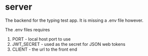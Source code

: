 # server

The backend for the typing test app. It is missing a .env file however. 

The .env files requires
1. PORT - local host port to use
2. JWT_SECRET - used as the secret for JSON web tokens
3. CLIENT - the url to the front end
